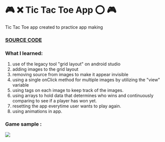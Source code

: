 # :video_game: :x: Tic Tac Toe App :o: :video_game:  
Tic Tac Toe app created to practice app making

### [SOURCE CODE](https://github.com/mohammed1478/Tic-Tac-Toe-Game/tree/master/app/src/main/java/com/example/connect3)
### What I learned:
1.  use of  the legacy tool "grid layout" on android studio
2.  adding images to the grid layout
3.  removing source from images to make it appear invisible
4.  using a single onClick method for multiple images by utilizing the "view"  variable
5.  using tags on each image to keep track of the images.
6.  using arrays to hold data that determines who wins and continuously comparing to see if a player has won yet. 
7.  resetting the app everytime user wants to play again.
8.  using animations in app.

### Game sample :
![](https://media.giphy.com/media/l1m9iB6odMGXxQSm33/giphy.gif)

